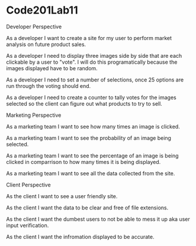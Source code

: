 # Code201Lab11

Developer Perspective

As a developer I want to create a site for my user to perform market analysis on future product sales.

As a developer I need to display three images side by side that are each clickable by a user to "vote". I will do this programatically because the images displayed have to be random.

As a developer I need to set a number of selections, once 25 options are run through the voting should end.

As a developer I need to create a counter to tally votes for the images selected so the client can figure out what products to try to sell.


Marketing Perspective

As a marketing team I want to see how many times an image is clicked.

As a marketing team I want to see the probability of an image being selected.

As a marketing team I want to see the percentage of an image is being clicked in comparrison to how many times it is being displayed.

As a marketing team I want to see all the data collected from the site.


Client Perspective

As the client I want to see a user friendly site.

As the client I want the data to be clear and free of file extensions.

As the client I want the dumbest users to not be able to mess it up aka user input verification.

As the client I want the infromation displayed to be accurate.